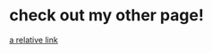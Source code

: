 # check out my other page!
[a relative link](https://github.com/asharbutt/asharbutt.github.io/blob/main/index.html)
